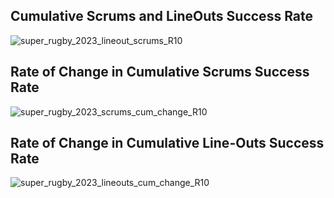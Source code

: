 
## Cumulative Scrums and LineOuts Success Rate

![super_rugby_2023_lineout_scrums_R10](https://user-images.githubusercontent.com/20558188/236187801-3ef386b5-d477-41ad-99c7-5aa5d4d64a72.png)

## Rate of Change in Cumulative Scrums Success Rate

![super_rugby_2023_scrums_cum_change_R10](https://user-images.githubusercontent.com/20558188/236134274-da2a5757-79b1-4213-a140-94e400cd5a47.png)

## Rate of Change in Cumulative Line-Outs Success Rate

![super_rugby_2023_lineouts_cum_change_R10](https://user-images.githubusercontent.com/20558188/236134312-fe6dd492-a6b2-40a6-9c90-0b9864a58226.png)

